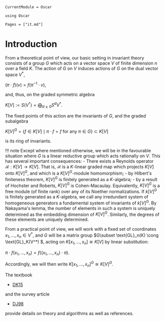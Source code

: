 ```@meta
CurrentModule = Oscar
```

```@setup oscar
using Oscar
```

```@contents
Pages = ["it.md"]
```

# Introduction

From a theoretical point of view, our basic setting in invariant theory consists of a group $G$ which acts on a vector space $V$ of finite
dimension $n$ over a field $K$. The action of $G$ on $V$ induces actions of $G$ on the dual vector space $V^\ast$,

$(\pi \cdot f)(v)=f(\pi^{-1}\cdot v),$

and, thus,  on the graded symmetric algebra

$K[V]:=S(V^*)=\bigoplus_{d\geq 0} S^d V^*.$

The fixed points of this action are the invariants of $G$, and the graded subalgebra

$K[V]^G=\{f\in K[V] \mid \pi\cdot  f=f {\text { for any }} \pi\in G\}\subset K[V]$

is its ring of invariants.

!!! note
    Except where mentioned otherwise, we will be in the favourable situation where $G$ is a linear reductive group which acts rationally on $V$. This has several important consequences:
    - There exists a Reynolds operator $\mathcal R: K[V] \to K[V]$. That is, $\mathcal R$ is a $K$-linear graded map which projects $K[V]$ onto $K[V]^G$, and which is a $K[V]^G$-module homomorphism;
    - by Hilbert's finiteness theorem, $K[V]^G$ is finitely generated as a $K$-algebra;
    - by a result of Hochster and Roberts, $K[V]^G$ is Cohen-Macaulay. Equivalently, $K[V]^G$ is a free module (of finite rank) over any of its Noether normalizations.
    If $k[V]^G$ is finitely generated as a $K$-algebra, we call any irredundant system of homogeneous generators a fundamental system of invariants of $k[V]^G$. By Nakayama's lemma, the number of elements in such a system is uniquely determined as the embedding dimension of $K[V]^G$. Similarly, the degrees of these elements are uniquely determined.


From a practical point of view, we will work with a fixed set of coordinates  $x_1, \dots, x_n\in V^*$, and $G$  will be a matrix group $G\subset \text{GL}_n(K) \cong \text{GL}_K(V^*) $, acting on $K[x_1, \dots, x_n]\cong K[V]$ by linear substitution:

$\pi\cdot f(x_1,\dots ,x_n) = f((x_1,\dots ,x_n)\cdot\pi).$

Accordingly, we will then write $K[x_1, \dots, x_n]^G\cong K[V]^G$.

The textbook

- [DK15](@cite)

and the survey article

- [DJ98](@cite)

provide details on theory and algorithms as well as references.
